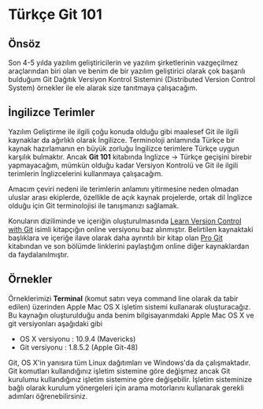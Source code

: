 # Türkçe Git 101

## Önsöz

Son 4-5 yılda yazılım geliştiricilerin ve yazılım şirketlerinin vazgeçilmez araçlarından biri olan ve benim de bir yazılım geliştirici olarak çok başarılı bulduğum Git Dağıtık Versiyon Kontrol Sistemini (Distributed Version Control System) örnekler ile ele alarak size tanıtmaya çalışacağım.

## İngilizce Terimler

Yazılım Geliştirme ile ilgili çoğu konuda olduğu gibi maalesef Git ile ilgili kaynaklar da ağırlıklı olarak İngilizce. Terminoloji anlamında Türkçe bir kaynak hazırlamanın en büyük zorluğu İngilizce terimlere Türkçe uygun karşılık bulmaktır. Ancak **Git 101** kitabında İnglizce -> Türkçe geçişini birebir yapmayacağım, mümkün olduğu kadar Versiyon Kontrolü ve Git ile ilgili terimlerin İnglizcelerini kullanmaya çalışacağım.

Amacım çeviri nedeni ile terimlerin anlamını yitirmesine neden olmadan uluslar arası ekiplerde, özellikle de açık kaynak projelerde, ortak dil İnglizce olduğu için Git terminolojisi ile tanışmanızı sağlamak.

Konuların diziliminde ve içeriğin oluşturulmasında [Learn Version Control with Git](http://www.git-tower.com/learn/ebook/command-line/introduction  "Learn Version Control with Git") isimli kitapçığın online versiyonu baz alınmıştır. Belirtilen kaynaktaki başlıklara ve içeriğe ilave olarak daha ayrıntılı bir kitap olan [Pro Git](http://git-scm.com/book "Pro Git") kitabından ve son bölümde linklerini paylaştığım online diğer kaynaklardan da faydalanılmıştır.


## Örnekler

Örneklerimizi **Terminal** (komut satırı veya command line olarak da tabir edilen) üzerinden Apple Mac OS X işletim sistemi kullanarak oluşturacağız. Bu kaynağın oluşturulduğu anda benim bilgisayarımdaki Apple Mac OS X ve git versiyonları aşağıdaki gibi

* OS X versiyonu : 10.9.4 (Mavericks)
* Git versiyonu : 1.8.5.2 (Apple Git-48)

Git, OS X'in yanısıra tüm Linux dağıtımları ve Windows'da da çalışmaktadır. Git komutları kullandığınız işletim sistemine göre değişmez ancak Git kurulumu kullandığınız işletim sistemine göre değişebilir. İşletim sisteminize bağlı olarak kurulum yönergeleri için arama motorlarını kullanarak gerekli adımları öğrenebilirsiniz.

